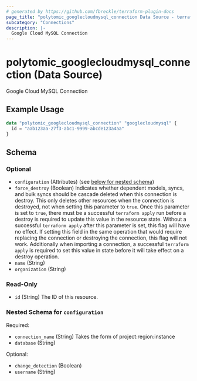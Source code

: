 ```yaml
---
# generated by https://github.com/fbreckle/terraform-plugin-docs
page_title: "polytomic_googlecloudmysql_connection Data Source - terraform-provider-polytomic"
subcategory: "Connections"
description: |-
  Google Cloud MySQL Connection
---
```


# polytomic_googlecloudmysql_connection (Data Source)

Google Cloud MySQL Connection

## Example Usage

```terraform
data "polytomic_googlecloudmysql_connection" "googlecloudmysql" {
  id = "aab123aa-27f3-abc1-9999-abcde123a4aa"
}
```

<!-- schema generated by tfplugindocs -->
## Schema

### Optional

- `configuration` (Attributes) (see [below for nested schema](#nestedatt--configuration))
- `force_destroy` (Boolean) Indicates whether dependent models, syncs, and bulk syncs should be cascade deleted when this connection is destroy. This only deletes other resources when the connection is destroyed, not when setting this parameter to `true`. Once this parameter is set to `true`, there must be a successful `terraform apply` run before a destroy is required to update this value in the resource state. Without a successful `terraform apply` after this parameter is set, this flag will have no effect. If setting this field in the same operation that would require replacing the connection or destroying the connection, this flag will not work. Additionally when importing a connection, a successful `terraform apply` is required to set this value in state before it will take effect on a destroy operation.
- `name` (String)
- `organization` (String)

### Read-Only

- `id` (String) The ID of this resource.

<a id="nestedatt--configuration"></a>
### Nested Schema for `configuration`

Required:

- `connection_name` (String) Takes the form of project:region:instance
- `database` (String)

Optional:

- `change_detection` (Boolean)
- `username` (String)


